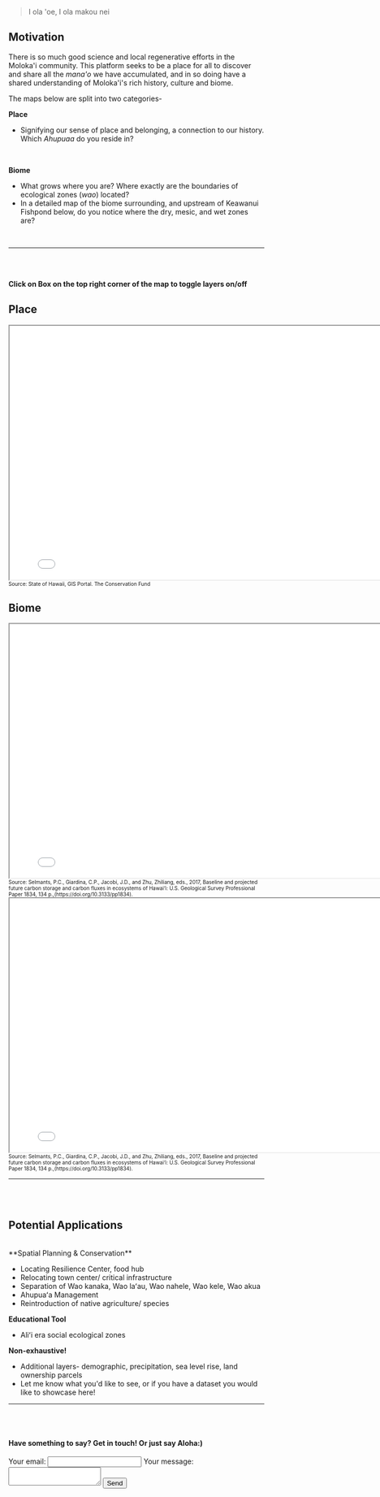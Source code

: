 > I ola 'oe, I ola makou nei

## Motivation

There is so much good science and local regenerative efforts in the Moloka'i community. This platform seeks to be a place for all to discover and share all the *mana'o* we have accumulated, and in so doing have a shared understanding of Moloka'i's rich history, culture and biome.

The maps below are split into two categories-

**Place**
   
   * Signifying our sense of place and belonging, a connection to our history. Which *Ahupuaa* do you reside in?
<br>

**Biome**
   
   * What grows where you are? Where exactly are the boundaries of ecological zones (*wao*) located?
   * In a detailed map of the biome surrounding, and upstream of Keawanui Fishpond below, do you notice where the dry, mesic, and wet zones are?
<br>

***
<br>
<br>

**Click on Box on the top right corner of the map to toggle layers on/off** 

## Place
<iframe src="demo_molokai.html" height="500" width="800"></iframe>
<font size="1"> Source: State of Hawaii, GIS Portal. The Conservation Fund </font>


## Biome
<iframe src="demo_mol_native.html" height="500" width="800"></iframe>
<font size="1"> Source: Selmants, P.C., Giardina, C.P., Jacobi, J.D., and Zhu, Zhiliang, eds., 2017, Baseline and projected future carbon storage and carbon fluxes in ecosystems of Hawai‘i: U.S. Geological Survey Professional Paper 1834, 134 p.,(https://doi.org/10.3133/pp1834). </font>

<iframe src="demo_mol_nat_detl.html" height="500" width="800"></iframe>
<font size="1"> Source: Selmants, P.C., Giardina, C.P., Jacobi, J.D., and Zhu, Zhiliang, eds., 2017, Baseline and projected future carbon storage and carbon fluxes in ecosystems of Hawai‘i: U.S. Geological Survey Professional Paper 1834, 134 p.,(https://doi.org/10.3133/pp1834). </font>

***
<br>
<br>

## Potential Applications
<br>
  **Spatial Planning & Conservation** 
    
   * Locating Resilience Center, food hub  
   * Relocating town center/ critical infrastructure
   * Separation of Wao kanaka, Wao laʻau, Wao nahele, Wao kele, Wao akua
   * Ahupuaʻa Management
   * Reintroduction of native agriculture/ species

  **Educational Tool** 
    
   * Aliʻi era social ecological zones 

  **Non-exhaustive!** 
    
   * Additional layers- demographic, precipitation, sea level rise, land ownership parcels
   * Let me know what you'd like to see, or if you have a dataset you would like to showcase here! 

***
<br>
<br>

#### Have something to say? Get in touch! Or just say Aloha:)

<form
  action="https://formspree.io/f/mqkngonp"
  method="POST"
>
  <label>
    Your email:
    <input type="email" name="email">
  </label>
  <label>
    Your message:
    <textarea name="message"></textarea>
  </label>
  <!-- your other form fields go here -->
  <button type="submit">Send</button>
</form>
